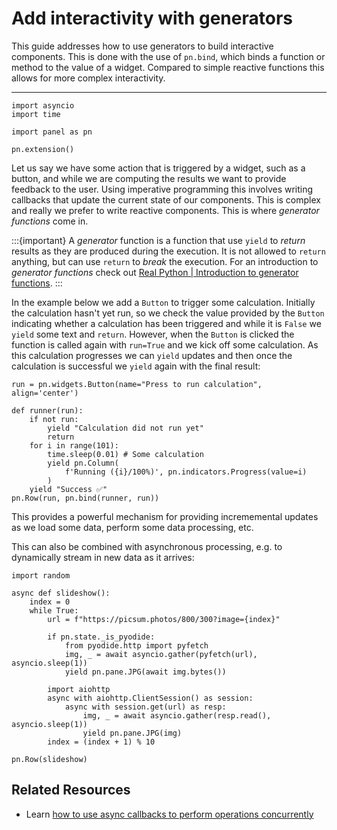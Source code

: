 # Add interactivity with generators

This guide addresses how to use generators to build interactive components. This is done with the use of `pn.bind`, which binds a function or method to the value of a widget. Compared to simple reactive functions this allows for more complex interactivity.

---

```{pyodide}
import asyncio
import time

import panel as pn

pn.extension()
```

Let us say we have some action that is triggered by a widget, such as a button, and while we are computing the results we want to provide feedback to the user. Using imperative programming this involves writing callbacks that update the current state of our components. This is complex and really we prefer to write reactive components. This is where *generator functions* come in.

:::{important}
A *generator* function is a function that use `yield` to *return* results as they are produced during the execution. It is not allowed to `return` anything, but can use `return` to *break* the execution. For an introduction to *generator functions* check out [Real Python | Introduction to generator functions](https://realpython.com/introduction-to-python-generators/).
:::

In the example below we add a `Button` to trigger some calculation. Initially the calculation hasn't yet run, so we check the value provided by the `Button` indicating whether a calculation has been triggered and while it is `False` we `yield` some text and `return`. However, when the `Button` is clicked the function is called again with `run=True` and we kick off some calculation. As this calculation progresses we can `yield` updates and then once the calculation is successful we `yield` again with the final result:

```{pyodide}
run = pn.widgets.Button(name="Press to run calculation", align='center')

def runner(run):
    if not run:
        yield "Calculation did not run yet"
        return
    for i in range(101):
        time.sleep(0.01) # Some calculation
        yield pn.Column(
            f'Running ({i}/100%)', pn.indicators.Progress(value=i)
        )
    yield "Success ✅︎"
pn.Row(run, pn.bind(runner, run))
```

This provides a powerful mechanism for providing incrememental updates as we load some data, perform some data processing, etc.

This can also be combined with asynchronous processing, e.g. to dynamically stream in new data as it arrives:

```{pyodide}
import random

async def slideshow():
    index = 0
    while True:
        url = f"https://picsum.photos/800/300?image={index}"

        if pn.state._is_pyodide:
            from pyodide.http import pyfetch
            img, _ = await asyncio.gather(pyfetch(url), asyncio.sleep(1))
            yield pn.pane.JPG(await img.bytes())

        import aiohttp
        async with aiohttp.ClientSession() as session:
            async with session.get(url) as resp:
                img, _ = await asyncio.gather(resp.read(), asyncio.sleep(1))
                yield pn.pane.JPG(img)
        index = (index + 1) % 10

pn.Row(slideshow)
```

## Related Resources

- Learn [how to use async callbacks to perform operations concurrently](../callbacks/async.md)
